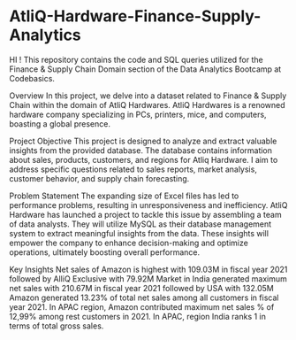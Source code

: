 # AtliQ-Hardware-Finance-Supply-Analytics


HI ! This repository contains the code and SQL queries utilized for the Finance & Supply Chain Domain section of the Data Analytics Bootcamp at Codebasics.

Overview
In this project, we delve into a dataset related to Finance & Supply Chain within the domain of AtliQ Hardwares. AtliQ Hardwares is a renowned hardware company specializing in PCs, printers, mice, and computers, boasting a global presence.

Project Objective
This project is designed to analyze and extract valuable insights from the provided database. The database contains information about sales, products, customers, and regions for Atliq Hardware. I aim to address specific questions related to sales reports, market analysis, customer behavior, and supply chain forecasting.

Problem Statement
The expanding size of Excel files has led to performance problems, resulting in unresponsiveness and inefficiency. AtliQ Hardware has launched a project to tackle this issue by assembling a team of data analysts. They will utilize MySQL as their database management system to extract meaningful insights from the data. These insights will empower the company to enhance decision-making and optimize operations, ultimately boosting overall performance.

Key Insights
Net sales of Amazon is highest with 109.03M in fiscal year 2021 followed by AlliQ Exclusive with 79.92M
Market in India generated maximum net sales with 210.67M in fiscal year 2021 followed by USA with 132.05M
Amazon generated 13.23% of total net sales among all customers in fiscal year 2021.
In APAC region, Amazon contributed maximum net sales % of 12,99% among rest customers in 2021.
In APAC, region India ranks 1 in terms of total gross sales.
